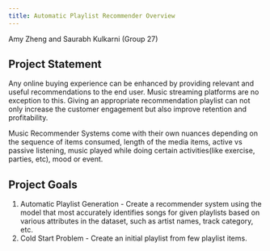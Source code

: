 ```yaml
---
title: Automatic Playlist Recommender Overview
---
```


Amy Zheng and Saurabh Kulkarni (Group 27)


## Project Statement
Any online buying experience can be enhanced by providing relevant and useful recommendations to the end user. Music streaming platforms are no exception to this. Giving an appropriate recommendation playlist can not only increase the customer engagement but also improve retention and profitability.

Music Recommender Systems come with their own nuances depending on the sequence of items consumed, length of the media items, active vs passive listening, music played while doing certain activities(like exercise, parties, etc), mood or event.

## Project Goals
1. Automatic Playlist Generation - Create a recommender system using the model that most accurately identifies songs for given playlists based on various attributes in the dataset, such as artist names, track category, etc.
2. Cold Start Problem - Create an initial playlist from few playlist items.